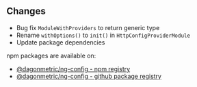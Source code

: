 ## Changes

* Bug fix `ModuleWithProviders` to return generic type
* Rename `withOptions()` to `init()` in `HttpConfigProviderModule`
* Update package dependencies

npm packages are available on:

* [@dagonmetric/ng-config - npm registry](https://www.npmjs.com/package/@dagonmetric/ng-config)
* [@dagonmetric/ng-config - github package registry](https://github.com/DagonMetric/ng-config/packages)
